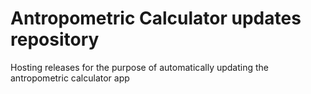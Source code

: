 # Antropometric Calculator updates repository 

Hosting releases for the purpose of automatically updating the antropometric calculator app